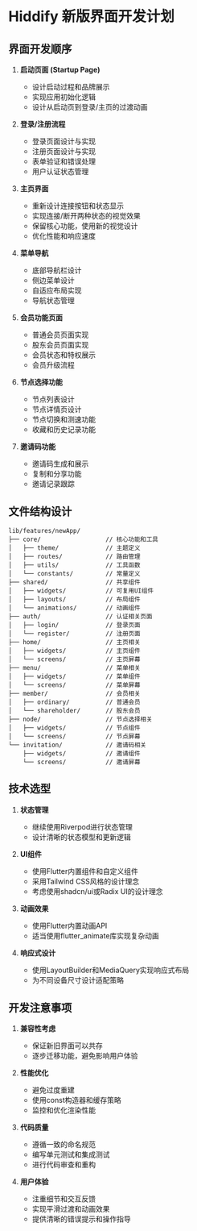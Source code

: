 # Hiddify 新版界面开发计划

## 界面开发顺序

1. **启动页面 (Startup Page)**
   - 设计启动过程和品牌展示
   - 实现应用初始化逻辑
   - 设计从启动页到登录/主页的过渡动画

2. **登录/注册流程**
   - 登录页面设计与实现
   - 注册页面设计与实现
   - 表单验证和错误处理
   - 用户认证状态管理

3. **主页界面**
   - 重新设计连接按钮和状态显示
   - 实现连接/断开两种状态的视觉效果
   - 保留核心功能，使用新的视觉设计
   - 优化性能和响应速度

4. **菜单导航**
   - 底部导航栏设计
   - 侧边菜单设计
   - 自适应布局实现
   - 导航状态管理

5. **会员功能页面**
   - 普通会员页面实现
   - 股东会员页面实现
   - 会员状态和特权展示
   - 会员升级流程

6. **节点选择功能**
   - 节点列表设计
   - 节点详情页设计
   - 节点切换和测速功能
   - 收藏和历史记录功能

7. **邀请码功能**
   - 邀请码生成和展示
   - 复制和分享功能
   - 邀请记录跟踪

## 文件结构设计

```
lib/features/newApp/
├── core/                  // 核心功能和工具
│   ├── theme/             // 主题定义
│   ├── routes/            // 路由管理
│   ├── utils/             // 工具函数
│   └── constants/         // 常量定义
├── shared/                // 共享组件
│   ├── widgets/           // 可复用UI组件
│   ├── layouts/           // 布局组件
│   └── animations/        // 动画组件
├── auth/                  // 认证相关页面
│   ├── login/             // 登录页面
│   └── register/          // 注册页面
├── home/                  // 主页相关
│   ├── widgets/           // 主页组件
│   └── screens/           // 主页屏幕
├── menu/                  // 菜单相关
│   ├── widgets/           // 菜单组件
│   └── screens/           // 菜单屏幕
├── member/                // 会员相关
│   ├── ordinary/          // 普通会员
│   └── shareholder/       // 股东会员
├── node/                  // 节点选择相关
│   ├── widgets/           // 节点组件
│   └── screens/           // 节点屏幕
└── invitation/            // 邀请码相关
    ├── widgets/           // 邀请组件
    └── screens/           // 邀请屏幕
```

## 技术选型

1. **状态管理**
   - 继续使用Riverpod进行状态管理
   - 设计清晰的状态模型和更新逻辑

2. **UI组件**
   - 使用Flutter内置组件和自定义组件
   - 采用Tailwind CSS风格的设计理念
   - 考虑使用shadcn/ui或Radix UI的设计理念

3. **动画效果**
   - 使用Flutter内置动画API
   - 适当使用flutter_animate库实现复杂动画

4. **响应式设计**
   - 使用LayoutBuilder和MediaQuery实现响应式布局
   - 为不同设备尺寸设计适配策略

## 开发注意事项

1. **兼容性考虑**
   - 保证新旧界面可以共存
   - 逐步迁移功能，避免影响用户体验

2. **性能优化**
   - 避免过度重建
   - 使用const构造器和缓存策略
   - 监控和优化渲染性能

3. **代码质量**
   - 遵循一致的命名规范
   - 编写单元测试和集成测试
   - 进行代码审查和重构

4. **用户体验**
   - 注重细节和交互反馈
   - 实现平滑过渡和动画效果
   - 提供清晰的错误提示和操作指导 